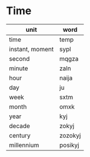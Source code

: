 # Time

unit | word
--- | ---
time | temp
instant, moment | sypl
second | mqgza
minute | zaln
hour | naija
day | ju
week | sxtm
month | omxk
year | kyj
decade | zokyj
century | zozokyj
millennium | posikyj
